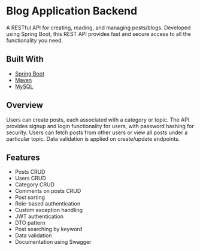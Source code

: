 # Blog Application Backend

A RESTful API for creating, reading, and managing posts/blogs. Developed using Spring Boot, this REST API provides fast and secure access to all the functionality you need.

## Built With
- [Spring Boot](https://spring.io/)
- [Maven](https://maven.apache.org/)
- [MySQL](https://www.mysql.com/)

## Overview
Users can create posts, each associated with a category or topic. The API provides signup and login functionality for users, with password hashing for security. Users can fetch posts from other users or view all posts under a particular topic. Data validation is applied on create/update endpoints.

## Features
- Posts CRUD
- Users CRUD
- Category CRUD
- Comments on posts CRUD
- Post sorting
- Role-based authentication
- Custom exception handling
- JWT authentication
- DTO pattern
- Post searching by keyword
- Data validation
- Documentation using Swagger
